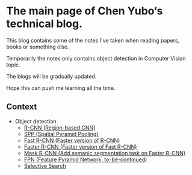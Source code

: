 # The main page of Chen Yubo‘s technical blog.

This blog contains some of the notes I've taken when reading papers, books or something else.

Temporarily the notes only contains object detection in Computer Vision topic.

The blogs will be gradually updated.

Hope this can push me learning all the time.

## Context

- Object detection
   - [R-CNN (Region-based CNN)](Object_detection/R-CNN.md)
   - [SPP (Spatial Pyramid Pooling)](Object_detection/SPP.md)
   - [Fast R-CNN (Faster version of R-CNN)](Object_detection/Fast_R-CNN.md)
   - [Faster R-CNN (Faster version of Fast R-CNN)](Object_detection/Faster_R-CNN.md)
   - [Mask R-CNN (Add semanic segmentation task on Faster R-CNN)](Object_detection/Mask_R-CNN.md)
   - [FPN (Feature Pyramid Network, to-be-continued)](Object_detection/FPN.md)
   - [Selective Search](Object_detection/Selective_Search.md)

